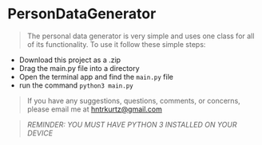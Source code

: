# PersonDataGenerator
> The personal data generator is very simple and uses one class for all of its functionality.
> To use it follow these simple steps:
* Download this project as a .zip
* Drag the main.py file into a directory
* Open the terminal app and find the `main.py` file
* run the command `python3 main.py`

> If you have any suggestions, questions, comments, or concerns, please email me at hntrkurtz@gmail.com

> *REMINDER: YOU MUST HAVE PYTHON 3 INSTALLED ON YOUR DEVICE*
